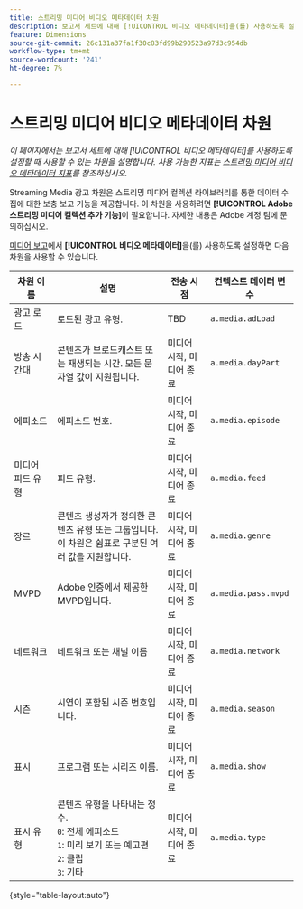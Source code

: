 ```yaml
---
title: 스트리밍 미디어 비디오 메타데이터 차원
description: 보고서 세트에 대해 [!UICONTROL 비디오 메타데이터]을(를) 사용하도록 설정하는 경우 사용할 수 있는 차원입니다.
feature: Dimensions
source-git-commit: 26c131a37fa1f30c83fd99b290523a97d3c954db
workflow-type: tm+mt
source-wordcount: '241'
ht-degree: 7%

---
```


# 스트리밍 미디어 비디오 메타데이터 차원

*이 페이지에서는 보고서 세트에 대해 [!UICONTROL 비디오 메타데이터]를 사용하도록 설정할 때 사용할 수 있는 차원을 설명합니다. 사용 가능한 지표는 [스트리밍 미디어 비디오 메타데이터 지표](../metrics/sm-video-metadata.md)를 참조하십시오.*

Streaming Media 광고 차원은 스트리밍 미디어 컬렉션 라이브러리를 통한 데이터 수집에 대한 보충 보고 기능을 제공합니다. 이 차원을 사용하려면 **[!UICONTROL Adobe 스트리밍 미디어 컬렉션 추가 기능]**&#x200B;이 필요합니다. 자세한 내용은 Adobe 계정 팀에 문의하십시오.

[미디어 보고](/help/admin/admin/c-manage-report-suites/c-edit-report-suites/media-management.md)에서 **[!UICONTROL 비디오 메타데이터]**&#x200B;을(를) 사용하도록 설정하면 다음 차원을 사용할 수 있습니다.

| 차원 이름 | 설명 | 전송 시점 | 컨텍스트 데이터 변수 |
| --- | --- | --- | --- |
| 광고 로드 | 로드된 광고 유형. | TBD | `a.media.adLoad` |
| 방송 시간대 | 콘텐츠가 브로드캐스트 또는 재생되는 시간. 모든 문자열 값이 지원됩니다. | 미디어 시작, 미디어 종료 | `a.media.dayPart` |
| 에피소드 | 에피소드 번호. | 미디어 시작, 미디어 종료 | `a.media.episode` |
| 미디어 피드 유형 | 피드 유형. | 미디어 시작, 미디어 종료 | `a.media.feed` |
| 장르 | 콘텐츠 생성자가 정의한 콘텐츠 유형 또는 그룹입니다. 이 차원은 쉼표로 구분된 여러 값을 지원합니다. | 미디어 시작, 미디어 종료 | `a.media.genre` |
| MVPD | Adobe 인증에서 제공한 MVPD입니다. | 미디어 시작, 미디어 종료 | `a.media.pass.mvpd` |
| 네트워크 | 네트워크 또는 채널 이름 | 미디어 시작, 미디어 종료 | `a.media.network` |
| 시즌 | 시연이 포함된 시즌 번호입니다. | 미디어 시작, 미디어 종료 | `a.media.season` |
| 표시 | 프로그램 또는 시리즈 이름. | 미디어 시작, 미디어 종료 | `a.media.show` |
| 표시 유형 | 콘텐츠 유형을 나타내는 정수.<br>`0`: 전체 에피소드<br>`1`: 미리 보기 또는 예고편<br>`2`: 클립<br>`3`: 기타 | 미디어 시작, 미디어 종료 | `a.media.type` |

{style="table-layout:auto"}

